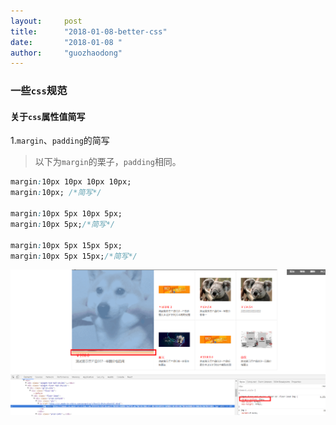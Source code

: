 ```yaml
---
layout:     post
title:      "2018-01-08-better-css"
date:       "2018-01-08 "
author:     "guozhaodong"
---
```


### 一些`css`规范

#### 关于`css`属性值简写

1.`margin`、`padding`的简写

> 以下为`margin`的栗子，`padding`相同。
``` css
margin:10px 10px 10px 10px;
margin:10px; /*简写*/

margin:10px 5px 10px 5px;
margin:10px 5px;/*简写*/

margin:10px 5px 15px 5px;
margin:10px 5px 15px;/*简写*/
```

![image](../img/better-css/margin_simplified.png)

